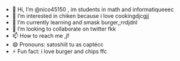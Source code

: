 - 👋 Hi, I’m @nico45150 , im students in math and informatiqueeec
- 👀 I’m interested in chiken because i love cookingdjcgjj
- 🌱 I’m currently learning and smask burger,;rrdjdnl
- 💞️ I’m looking to collaborate on twitter fkk
- 📫 How to reach me ,jf
- 😄 Pronouns: satoshiit tu as captécc
- ⚡ Fun fact: i love burger and chips
ffc
<!---
nico45150/nico45150 is a ✨ special ✨ repository because its `README.md` (this file) appears on your GitHub profile.
You can click the Preview link to take a look at your changes.
--->
